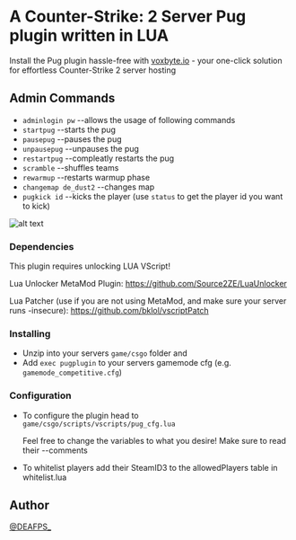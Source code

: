 # A Counter-Strike: 2 Server Pug plugin written in LUA

Install the Pug plugin hassle-free with [voxbyte.io](https://vbl.ink/voxbyteshort) - your one-click solution for effortless Counter-Strike 2 server hosting

## Admin Commands

- `adminlogin pw`        --allows the usage of following commands
- `startpug`             --starts the pug
- `pausepug`             --pauses the pug
- `unpausepug`           --unpauses the pug
- `restartpug`           --compleatly restarts the pug
- `scramble`             --shuffles teams
- `rewarmup`             --restarts warmup phase
- `changemap de_dust2`   --changes map
- `pugkick id`           --kicks the player (use `status` to get the player id you want to kick)

![alt text](https://i.imgur.com/mblcbTI.jpeg)

### Dependencies

This plugin requires unlocking LUA VScript!

Lua Unlocker MetaMod Plugin: https://github.com/Source2ZE/LuaUnlocker

Lua Patcher (use if you are not using MetaMod, and make sure your server runs -insecure): https://github.com/bklol/vscriptPatch

### Installing

* Unzip into your servers `game/csgo` folder and
* Add `exec pugplugin` to your servers gamemode cfg (e.g. `gamemode_competitive.cfg`)

### Configuration

* To configure the plugin head to `game/csgo/scripts/vscripts/pug_cfg.lua`

  Feel free to change the variables to what you desire! Make sure to read their --comments
  
* To whitelist players add their SteamID3 to the allowedPlayers table in whitelist.lua


## Author
[@DEAFPS_](https://twitter.com/deafps_)
